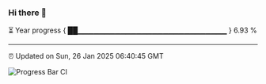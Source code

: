 ### Hi there 👋

⏳ Year progress { ██▁▁▁▁▁▁▁▁▁▁▁▁▁▁▁▁▁▁▁▁▁▁▁▁▁▁▁▁ } 6.93 %

---

⏰ Updated on Sun, 26 Jan 2025 06:40:45 GMT

![Progress Bar CI](https://github.com/IshwaranRudhara/GIT-ACTION/workflows/Progress%20Bar%20CI/badge.svg)
